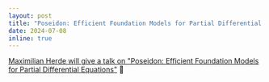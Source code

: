 ```yaml
---
layout: post
title: "Poseidon: Efficient Foundation Models for Partial Differential Equations"
date: 2024-07-08
inline: true
---
```


[Maximilian Herde will give a talk on "Poseidon: Efficient Foundation Models for Partial Differential Equations"](projects/poseidon_foundation_model_pde_mherde/) :rocket:
